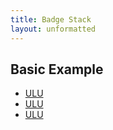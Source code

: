 ```yaml
---
title: Badge Stack
layout: unformatted
---
```


<h2 class="h2">Basic Example</h2>

<ul class="badge-stack">
  <li class="badge-stack__item">
    <a href="#" class="badge badge--small">
      <div class="badge__inner">
        <span>ULU</span>
      </div>
    </a>
  </li>
  <li class="badge-stack__item">
    <a href="#"  class="badge badge--small">
      <div class="badge__inner">
        <span>ULU</span>
      </div>
    </a>
  </li>
  <li class="badge-stack__item">
    <a href="#"  class="badge badge--small">
      <div class="badge__inner">
        <span>ULU</span>
      </div>
    </a>
  </li>
</ul>
